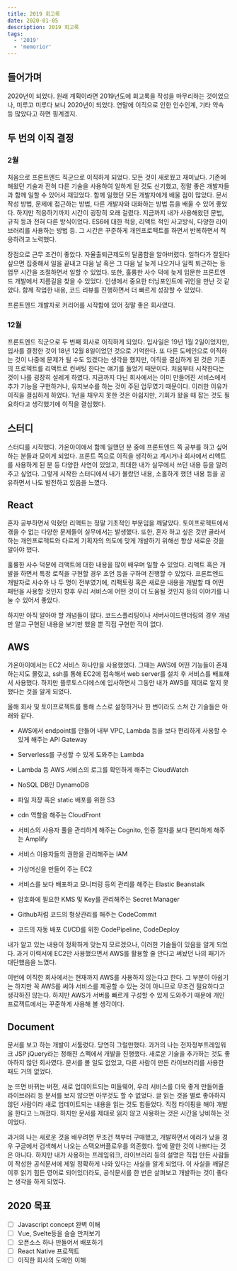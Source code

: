 ```yaml
---
title: 2019 회고록
date: 2020-01-05
description: 2019 회고록
tags:
  - '2019'
  - 'memorior'
---
```


## 들어가며

2020년이 되었다. 원래 계획이라면 2019년도에 회고록을 작성을 마무리하는 것이었으나, 미루고 미루다 보니 2020년이 되었다. 연말에 이직으로 인한 인수인계, 기타 약속 등 많았다고 하면 핑계겠지.

## 두 번의 이직 결정

### 2월

처음으로 프론트엔드 직군으로 이직하게 되었다. 모든 것이 새로웠고 재미났다. 기존에 해왔던 기술과 전혀 다른 기술을 사용하여 일하게 된 것도 신기했고, 정말 좋은 개발자들과 함께 일할 수 있어서 재밌었다. 함께 일했던 모든 개발자에게 배울 점이 많았다. 문서 작성 방법, 문제에 접근하는 방법, 다른 개발자와 대화하는 방법 등을 배울 수 있어 좋았다. 하지만 적응하기까지 시간이 굉장히 오래 걸렸다. 지금까지 내가 사용해왔던 문법, 규칙 등과 전혀 다른 방식이었다. ES6에 대한 적응, 리액트 적인 사고방식, 다양한 라이브러리를 사용하는 방법 등. 그 시간은 꾸준하게 개인프로젝트를 하면서 반복하면서 적응하려고 노력했다.

장점으로 근무 조건이 좋았다. 자율출퇴근제도의 달콤함을 알아버렸다. 일하다가 잘된다 싶으면 집중해서 일을 끝내고 다음 날 혹은 그 다음 날 늦게 나오거나 일찍 퇴근하는 등 업무 시간을 조절하면서 일할 수 있었다. 또한, 훌륭한 사수 덕에 늦게 입문한 프론트엔드 개발에서 지름길을 찾을 수 있었다. 인생에서 중요한 터닝포인트에 귀인을 만난 것 같았다. 함께 작업한 내용, 코드 리뷰를 진행하면서 더 빠르게 성장할 수 있었다.

프론트엔드 개발자로 커리어를 시작함에 있어 정말 좋은 회사였다.

### 12월

프론트엔드 직군으로 두 번째 회사로 이직하게 되었다. 입사일은 19년 1월 2일이었지만, 입사를 결정한 것이 18년 12월 8일이었던 것으로 기억한다. 또 다른 도메인으로 이직하는 것이 나중에 문제가 될 수도 있겠다는 생각을 했지만, 이직을 결심하게 된 것은 기존의 프로젝트를 리액트로 컨버팅 한다는 얘기를 들었기 때문이다. 처음부터 시작한다는 것이 나를 굉장히 설레게 하였다. 지금까지 다닌 회사에서는 이미 만들어진 서비스에서 추가 기능을 구현하거나, 유지보수를 하는 것이 주된 업무였기 때문이다. 이러한 이유가 이직을 결심하게 하였다. 1년을 채우지 못한 것은 아쉽지만, 기회가 왔을 때 잡는 것도 필요하다고 생각했기에 이직을 결심했다.

## 스터디

스터디를 시작했다. 가온아이에서 함께 일했던 분 중에 프론트엔드 쪽 공부를 하고 싶어 하는 분들과 모이게 되었다. 프론트 쪽으로 이직을 생각하고 계시거나 회사에서 리액트를 사용하게 된 분 등 다양한 사연이 있었고, 최대한 내가 실무에서 쓰던 내용 등을 알려주고 싶었다. 그렇게 시작한 스터디에서 내가 몰랐던 내용, 소홀하게 했던 내용 등을 공유하면서 나도 발전하고 있음을 느꼈다.

## React

혼자 공부하면서 익혔던 리액트는 정말 기초적인 부분임을 깨달았다. 토이프로젝트에서 겪을 수 없는 다양한 문제들이 실무에서는 발생했다. 또한, 혼자 하고 싶은 것만 골라서 하는 개인프로젝트와 다르게 기획자의 의도에 맞게 개발하기 위해선 항상 새로운 것을 알아야 했다.

훌륭한 사수 덕분에 리액트에 대한 내용을 많이 배우며 일할 수 있었다. 리액트 혹은 개발을 하면서 특정 로직을 구현할 경우 조언 등을 구하며 진행할 수 있었다. 프론트엔드 개발자로 사수와 나 두 명이 전부였기에, 리팩토링 혹은 새로운 내용을 개발할 때 어떤 패턴을 사용할 것인지 향후 우리 서비스에 어떤 것이 더 도움될 것인지 등의 이야기를 나눌 수 있어서 좋았다.

하지만 아직 알아야 할 개념들이 많다. 코드스플리팅이나 서버사이드랜더링의 경우 개념만 알고 구현된 내용을 보기만 했을 뿐 직접 구현한 적이 없다.

## AWS

가온아이에서는 EC2 서비스 하나만을 사용했었다. 그때는 AWS에 어떤 기능들이 존재하는지도 몰랐고, ssh를 통해 EC2에 접속해서 web server를 설치 후 서비스를 배포해서 사용했다. 하지만 플루토스디에스에 입사하면서 그동안 내가 AWS를 제대로 알지 못했다는 것을 알게 되었다.

올해 회사 및 토이프로젝트를 통해 스스로 설정하거나 한 번이라도 스쳐 간 기술들은 아래와 같다.

- AWS에서 endpoint를 만들어 내부 VPC, Lambda 등을 보다 편리하게 사용할 수 있게 해주는 API Gateway

- Serverless를 구성할 수 있게 도와주는 Lambda

- Lambda 등 AWS 서비스의 로그를 확인하게 해주는 CloudWatch

- NoSQL DB인 DynamoDB

- 파일 저장 혹은 static 배포를 위한 S3

- cdn 역할을 해주는 CloudFront

- 서비스의 사용자 풀을 관리하게 해주는 Cognito, 인증 절차를 보다 편리하게 해주는 Amplify

- 서비스 이용자들의 권한을 관리해주는 IAM

- 가상머신을 만들어 주는 EC2

- 서비스를 보다 배포하고 모니터링 등의 관리를 해주는 Elastic Beanstalk

- 암호화에 필요한 KMS 및 Key를 관리해주는 Secret Manager

- Github처럼 코드의 형상관리를 해주는 CodeCommit

- 코드의 자동 배포 CI/CD를 위한 CodePipeline, CodeDeploy

내가 알고 있는 내용이 정확하게 맞는지 모르겠으나, 이러한 기술들이 있음을 알게 되었다. 과거 이력서에 EC2만 사용했으면서 AWS를 활용할 줄 안다고 써놨던 나의 패기가 대단했음을 느꼈다.

이번에 이직한 회사에서는 현재까지 AWS를 사용하지 않는다고 한다. 그 부분이 아쉽기는 하지만 꼭 AWS를 써야 서비스를 제공할 수 있는 것이 아니므로 무조건 필요하다고 생각하진 않는다. 하지만 AWS가 서버를 빠르게 구성할 수 있게 도와주기 때문에 개인프로젝트에서는 꾸준하게 사용해 볼 생각이다.

## Document

문서를 보고 하는 개발이 서툴렀다. 당연히 그럴만했다. 과거의 나는 전자정부프레임워크 JSP jQuery라는 정해진 스펙에서 개발을 진행했다. 새로운 기술을 추가하는 것도 좋아하지 않던 회사였다. 문서를 볼 일도 없었고, 다른 사람이 만든 라이브러리를 사용한 때도 거의 없었다.

눈 뜨면 바뀌는 버젼, 새로 업데이트되는 미들웨어, 우리 서비스를 더욱 좋게 만들어줄 라이브러리 등 문서를 보지 않으면 아무것도 할 수 없었다. 글 읽는 것을 별로 좋아하지 않던 사람이라 새로 업데이트되는 내용을 읽는 것도 힘들었다. 직접 타이핑을 해야 개발을 한다고 느껴졌다. 하지만 문서를 제대로 읽지 않고 사용하는 것은 시간을 낭비하는 것이었다.

과거의 나는 새로운 것을 배우려면 무조건 책부터 구매했고, 개발하면서 에러가 났을 경우 구글에서 검색해서 나오는 스택오버플로우를 의존했다. 앞에 말한 것이 나쁘다는 것은 아니다. 하지만 내가 사용하는 프레임워크, 라이브러리 등의 설명은 직접 만든 사람들이 작성한 공식문서에 제일 정확하게 나와 있다는 사실을 알게 되었다. 이 사실을 깨달은 이후 읽기 힘든 영어로 되어있더라도, 공식문서를 한 번은 살펴보고 개발하는 것이 좋다는 생각을 하게 되었다.

## 2020 목표

- [ ] Javascript concept 완벽 이해
- [ ] Vue, Svelte등을 슬슬 만저보기
- [ ] 오픈소스 하나 만들어서 배포하기
- [ ] React Native 프로젝트
- [ ] 이직한 회사의 도메인 이해
